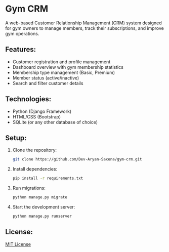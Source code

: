 # Gym CRM

A web-based Customer Relationship Management (CRM) system designed for gym owners to manage members, track their subscriptions, and improve gym operations.

## Features:
- Customer registration and profile management
- Dashboard overview with gym membership statistics
- Membership type management (Basic, Premium)
- Member status (active/inactive)
- Search and filter customer details

## Technologies:
- Python (Django Framework)
- HTML/CSS (Bootstrap)
- SQLite (or any other database of choice)

## Setup:

1. Clone the repository:
    ```bash
    git clone https://github.com/Dev-Aryan-Saxena/gym-crm.git
    ```

2. Install dependencies:
    ```bash
    pip install -r requirements.txt
    ```

3. Run migrations:
    ```bash
    python manage.py migrate
    ```

4. Start the development server:
    ```bash
    python manage.py runserver
    ```

## License:
[MIT License](LICENSE)
